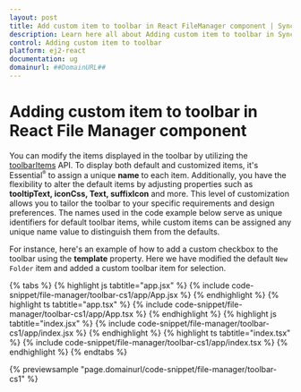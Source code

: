 ```yaml
---
layout: post
title: Add custom item to toolbar in React FileManager component | Syncfusion
description: Learn here all about Adding custom item to toolbar in Syncfusion React File Manager component of Syncfusion Essential JS 2 and more.
control: Adding custom item to toolbar 
platform: ej2-react
documentation: ug
domainurl: ##DomainURL##
---
```


# Adding custom item to toolbar in React File Manager component

You can modify the items displayed in the toolbar by utilizing the [toolbarItems](https://ej2.syncfusion.com/react/documentation/api/file-manager/#toolbaritems) API. To display both default and customized items, it's Essential<sup style="font-size:70%">&reg;</sup> to assign a unique **name** to each item. Additionally, you have the flexibility to alter the default items by adjusting properties such as **tooltipText, iconCss, Text, suffixIcon** and more. This level of customization allows you to tailor the toolbar to your specific requirements and design preferences. The names used in the code example below serve as unique identifiers for default toolbar items, while custom items can be assigned any unique name value to distinguish them from the defaults.

For instance, here's an example of how to add a custom checkbox to the toolbar using the **template** property. Here we have modified the default `New Folder` item and added a custom toolbar item for selection.

{% tabs %}
{% highlight js tabtitle="app.jsx" %}
{% include code-snippet/file-manager/toolbar-cs1/app/App.jsx %}
{% endhighlight %}
{% highlight ts tabtitle="app.tsx" %}
{% include code-snippet/file-manager/toolbar-cs1/app/App.tsx %}
{% endhighlight %}
{% highlight js tabtitle="index.jsx" %}
{% include code-snippet/file-manager/toolbar-cs1/app/index.jsx %}
{% endhighlight %}
{% highlight ts tabtitle="index.tsx" %}
{% include code-snippet/file-manager/toolbar-cs1/app/index.tsx %}
{% endhighlight %}
{% endtabs %}

 {% previewsample "page.domainurl/code-snippet/file-manager/toolbar-cs1" %}